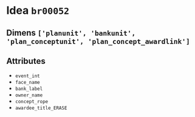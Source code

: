 # Idea `br00052`

## Dimens `['planunit', 'bankunit', 'plan_conceptunit', 'plan_concept_awardlink']`

## Attributes
- `event_int`
- `face_name`
- `bank_label`
- `owner_name`
- `concept_rope`
- `awardee_title_ERASE`
